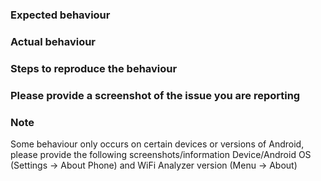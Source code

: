 ### Expected behaviour


### Actual behaviour


### Steps to reproduce the behaviour


### Please provide a screenshot of the issue you are reporting


### Note
Some behaviour only occurs on certain devices or versions of Android, please provide the following screenshots/information Device/Android OS (Settings → About Phone) and WiFi Analyzer version (Menu -> About)
